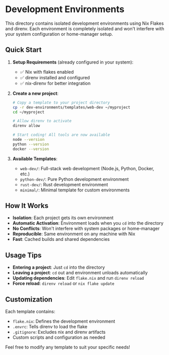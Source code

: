 # Development Environments

This directory contains isolated development environments using Nix Flakes and direnv. Each environment is completely isolated and won't interfere with your system configuration or home-manager setup.

## Quick Start

1. **Setup Requirements** (already configured in your system):
   - ✅ Nix with flakes enabled
   - ✅ direnv installed and configured
   - ✅ nix-direnv for better integration

2. **Create a new project**:
   ```bash
   # Copy a template to your project directory
   cp -r dev-environments/templates/web-dev ~/myproject
   cd ~/myproject
   
   # Allow direnv to activate
   direnv allow
   
   # Start coding! All tools are now available
   node --version
   python --version
   docker --version
   ```

3. **Available Templates**:
   - `web-dev/`: Full-stack web development (Node.js, Python, Docker, etc.)
   - `python-dev/`: Pure Python development environment
   - `rust-dev/`: Rust development environment  
   - `minimal/`: Minimal template for custom environments

## How It Works

- **Isolation**: Each project gets its own environment
- **Automatic Activation**: Environment loads when you `cd` into the directory
- **No Conflicts**: Won't interfere with system packages or home-manager
- **Reproducible**: Same environment on any machine with Nix
- **Fast**: Cached builds and shared dependencies

## Usage Tips

- **Entering a project**: Just `cd` into the directory
- **Leaving a project**: `cd` out and environment unloads automatically
- **Updating dependencies**: Edit `flake.nix` and run `direnv reload`
- **Force reload**: `direnv reload` or `nix flake update`

## Customization

Each template contains:
- `flake.nix`: Defines the development environment
- `.envrc`: Tells direnv to load the flake
- `.gitignore`: Excludes nix and direnv artifacts
- Custom scripts and configuration as needed

Feel free to modify any template to suit your specific needs! 